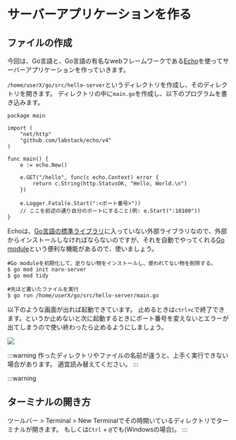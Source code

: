 # サーバーアプリケーションを作る

## ファイルの作成
今回は、Go言語と、Go言語の有名なwebフレームワークである[Echo](https://echo.labstack.com/)を使ってサーバーアプリケーションを作っていきます。

`/home/userX/go/src/hello-server`というディレクトリを作成し、そのディレクトリを開きます。
ディレクトリの中に`main.go`を作成し、以下のプログラムを書き込みます。

```go=
package main

import (
	"net/http"
	"github.com/labstack/echo/v4"
)

func main() {
    e := echo.New()

    e.GET("/hello", func(c echo.Context) error {
        return c.String(http.StatusOK, "Hello, World.\n")
    })
    
    e.Logger.Fatal(e.Start(":<ポート番号>")) 
    // ここを前述の通り自分のポートにすること(例: e.Start(":10100"))
}
```

Echoは、[Go言語の標準ライブラリ](https://pkg.go.dev/std)に入っていない外部ライブラリなので、外部からインストールしなければならないのですが、それを自動でやってくれる[Go module](https://go.dev/doc/tutorial/create-module)という便利な機能があるので、使いましょう。
```
#Go moduleを初期化して、足りない物をインストールし、使われてない物を削除する。
$ go mod init naro-server
$ go mod tidy
```
```
#先ほど書いたファイルを実行
$ go run /home/userX/go/src/hello-server/main.go
```

以下のような画面が出れば起動できています。
止めるときは`ctrl+c`で終了できます。というか止めないと次に起動するときにポート番号を変えないとエラーが出てしまうので使い終わったら止めるようにしましょう。

![](https://md.trapti.tech/uploads/upload_1fd461f85490ef5014ebbafdfa430a0a.png)

:::warning
作ったディレクトリやファイルの名前が違うと、上手く実行できない場合があります。
適宜読み替えてください。
:::

:::warning
## ターミナルの開き方
ツールバー > Terminal > New Terminalでその時開いているディレクトリでターミナルが開きます。
もしくは`Ctrl` + `@`でも(Windowsの場合)。
:::